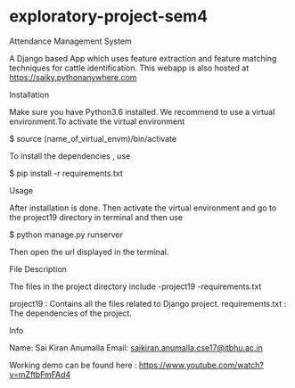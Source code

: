 # exploratory-project-sem4

Attendance Management System

A Django based App which uses feature extraction and feature matching techniques for cattle identification. This webapp is also hosted at https://saiky.pythonanywhere.com 

Installation

Make sure you have Python3.6 installed. We recommend to use a virtual environment.To activate the virtual environment 

$ source (name_of_virtual_envm)/bin/activate



To install the dependencies , use 
 
$ pip install -r requirements.txt
 
Usage

After installation is done. Then activate the virtual environment and go to the project19 directory in terminal and then use

$ python manage.py runserver

Then open the url displayed in the terminal.

File Description

The files in the project directory include
	-project19
	-requirements.txt

project19 : Contains all the files related to Django project.
requirements.txt : The dependencies of the project.

Info

Name: Sai Kiran Anumalla
Email: saikiran.anumalla.cse17@itbhu.ac.in

Working demo can be found here : https://www.youtube.com/watch?v=mZftbFmFAd4
